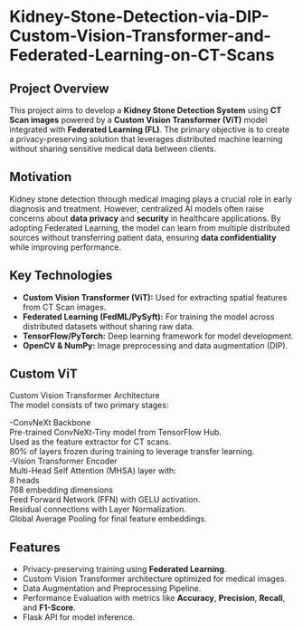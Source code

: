 # Kidney-Stone-Detection-via-DIP-Custom-Vision-Transformer-and-Federated-Learning-on-CT-Scans

## Project Overview
This project aims to develop a **Kidney Stone Detection System** using **CT Scan images** powered by a **Custom Vision Transformer (ViT)** model integrated with **Federated Learning (FL)**. The primary objective is to create a privacy-preserving solution that leverages distributed machine learning without sharing sensitive medical data between clients.

## Motivation
Kidney stone detection through medical imaging plays a crucial role in early diagnosis and treatment. However, centralized AI models often raise concerns about **data privacy** and **security** in healthcare applications. By adopting Federated Learning, the model can learn from multiple distributed sources without transferring patient data, ensuring **data confidentiality** while improving performance.

## Key Technologies
- **Custom Vision Transformer (ViT):** Used for extracting spatial features from CT Scan images.
- **Federated Learning (FedML/PySyft):** For training the model across distributed datasets without sharing raw data.
- **TensorFlow/PyTorch:** Deep learning framework for model development.
- **OpenCV & NumPy:** Image preprocessing and data augmentation (DIP).

## Custom ViT
Custom Vision Transformer Architecture<br>
The model consists of two primary stages:<br>

-ConvNeXt Backbone<br>
Pre-trained ConvNeXt-Tiny model from TensorFlow Hub.<br>
Used as the feature extractor for CT scans.<br>
80% of layers frozen during training to leverage transfer learning.<br>
-Vision Transformer Encoder<br>
Multi-Head Self Attention (MHSA) layer with:<br>
8 heads<br>
768 embedding dimensions<br>
Feed Forward Network (FFN) with GELU activation.<br>
Residual connections with Layer Normalization.<br>
Global Average Pooling for final feature embeddings.

## Features
- Privacy-preserving training using **Federated Learning**.
- Custom Vision Transformer architecture optimized for medical images.
- Data Augmentation and Preprocessing Pipeline.
- Performance Evaluation with metrics like **Accuracy**, **Precision**, **Recall**, and **F1-Score**.
- Flask API for model inference.

